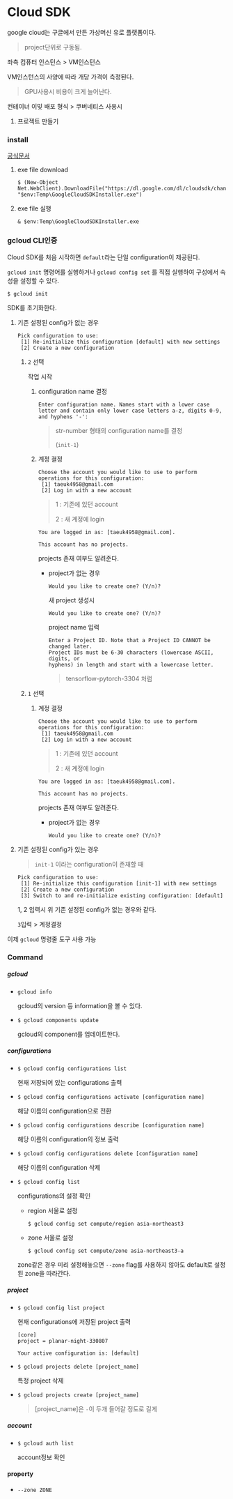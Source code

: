 # Cloud SDK

google cloud는 구글에서 만든 가상머신 유로 플랫폼이다. 

>  project단위로 구동됨.



좌측 컴퓨터 인스턴스 > VM인스턴스

VM인스턴스의 사양에 따라 개당 가격이 측정된다.

> GPU사용시 비용이 크게 늘어난다.

컨테이너 이밎 배포 형식 > 쿠버네티스 사용시 



1. 프로젝트 만들기





### install

[공식문서](https://cloud.google.com/sdk/docs/quickstarts)

1. exe file download

   ```
   $ (New-Object Net.WebClient).DownloadFile("https://dl.google.com/dl/cloudsdk/channels/rapid/GoogleCloudSDKInstaller.exe", "$env:Temp\GoogleCloudSDKInstaller.exe")
   ```

2. exe file 실행

   ```
   & $env:Temp\GoogleCloudSDKInstaller.exe
   ```



### gcloud  CLI인증

Cloud SDK를 처음 시작하면 `default`라는 단일 configuration이 제공된다.

`gcloud init` 명령어를 실행하거나 `gcloud config set` 를 직접 실행하여 구성에서 속성을 설정할 수 있다.



```
$ gcloud init
```

SDK를 초기화한다.



1. 기존 설정된 config가 없는 경우

   ```
   Pick configuration to use:
    [1] Re-initialize this configuration [default] with new settings
    [2] Create a new configuration
   ```

   1. `2` 선택

      작업 시작

      1. configuration name 결정

         ```
         Enter configuration name. Names start with a lower case letter and contain only lower case letters a-z, digits 0-9, and hyphens '-':
         ```

         > str-number 형태의 configuration name를 결정
         >
         > (`init-1`)

      2. 계정 결정

         ```
         Choose the account you would like to use to perform operations for this configuration:
          [1] taeuk4958@gmail.com
          [2] Log in with a new account
         ```

         > 1 : 기존에 있던 account
         >
         > 2 : 새 계정에 login

         ```
         You are logged in as: [taeuk4958@gmail.com].
         
         This account has no projects.
         ```

         projects 존재 여부도 알려준다.

         - project가 없는 경우

           ```
           Would you like to create one? (Y/n)?  
           ```

           새 project 생성시

           ```
           Would you like to create one? (Y/n)? 
           ```

           project name 입력

           ```
           Enter a Project ID. Note that a Project ID CANNOT be changed later.
           Project IDs must be 6-30 characters (lowercase ASCII, digits, or
           hyphens) in length and start with a lowercase letter.
           ```

           > tensorflow-pytorch-3304 처럼

   2. `1` 선택

      1. 계정 결정

         ```
         Choose the account you would like to use to perform operations for this configuration:
          [1] taeuk4958@gmail.com
          [2] Log in with a new account
         ```

         > 1 : 기존에 있던 account
         >
         > 2 : 새 계정에 login

         ```
         You are logged in as: [taeuk4958@gmail.com].
         
         This account has no projects.
         ```

         projects 존재 여부도 알려준다.

         - project가 없는 경우

           ```
           Would you like to create one? (Y/n)?  
           ```

         

2. 기존 설정된 config가 있는 경우

   > `init-1` 이라는 configuration이 존재할 때

   ```
   Pick configuration to use:
    [1] Re-initialize this configuration [init-1] with new settings
    [2] Create a new configuration
    [3] Switch to and re-initialize existing configuration: [default]
   ```

   1, 2 입력시 위 기존 설정된 config가 없는 경우와 같다.

   `3`입력 > 계정결정



이제 `gcloud` 명령줄 도구 사용 가능





### Command

##### gcloud

- ```
  gcloud info
  ```

  gcloud의 version 등 information을 볼 수 있다.



- ```
  $ gcloud components update
  ```

  gcloud의 component를 업데이트한다.



##### configurations

- ```
  $ gcloud config configurations list
  ```

  현재 저장되어 있는 configurations 출력



- ```
  $ gcloud config configurations activate [configuration name]
  ```

  해당 이름의 configuration으로 전환



- ```
  $ gcloud config configurations describe [configuration name]
  ```

  해당 이름의 configuration의 정보 출력



- ```
  $ gcloud config configurations delete [configuration name]
  ```

  해당 이름의 configuration 삭제





- ```
  $ gcloud config list
  ```

  configurations의 설정 확인

  - region 서울로 설정

    ```
    $ gcloud config set compute/region asia-northeast3
    ```

  - zone 서울로 설정

    ```
    $ gcloud config set compute/zone asia-northeast3-a
    ```

  zone같은 경우 미리 설정해놓으면 `--zone` flag를 사용하지 않아도 default로 설정된 zone을 따라간다.





##### project

- ```
  $ gcloud config list project
  ```

  현재 configurations에 저장된 project 출력

  ```
  [core]
  project = planar-night-330807
  
  Your active configuration is: [default]
  ```



- ```
  $ gcloud projects delete [project_name]
  ```

  특정 project 삭제



- ```
  $ gcloud projects create [project_name]
  ```

  > [project_name]은 `-`이 두개 들어갈 정도로 길게

 

##### account

- ```
  $ gcloud auth list
  ```

  account정보 확인



#### property

- `--zone ZONE`

